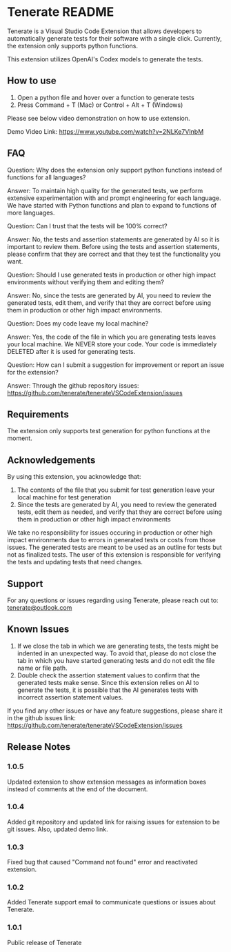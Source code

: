 # Tenerate README

Tenerate is a Visual Studio Code Extension that allows developers to automatically generate tests for their software with a single click. Currently, the extension only supports python functions.

This extension utilizes OpenAI's Codex models to generate the tests.

## How to use

1. Open a python file and hover over a function to generate tests
3. Press Command + T (Mac) or Control + Alt + T (Windows)

Please see below video demonstration on how to use extension.

Demo Video Link: https://www.youtube.com/watch?v=2NLKe7VInbM

## FAQ

Question: Why does the extension only support python functions instead of functions for all languages?

Answer: To maintain high quality for the generated tests, we perform extensive experimentation with and prompt engineering for each language. We have started with Python functions and plan to expand to functions of more languages.

Question: Can I trust that the tests will be 100% correct?

Answer: No, the tests and assertion statements are generated by AI so it is important to review them. Before using the tests and assertion statements, please confirm that they are correct and that they test the functionality you want.

Question: Should I use generated tests in production or other high impact environments without verifying them and editing them?

Answer: No, since the tests are generated by AI, you need to review the generated tests, edit them, and verify that they are correct before using them in production or other high impact environments.

Question: Does my code leave my local machine?

Answer: Yes, the code of the file in which you are generating tests leaves your local machine. We NEVER store your code. Your code is immediately DELETED after it is used for generating tests.

Question: How can I submit a suggestion for improvement or report an issue for the extension?

Answer: Through the github repository issues: https://github.com/tenerate/tenerateVSCodeExtension/issues

## Requirements

The extension only supports test generation for python functions at the moment.

## Acknowledgements

By using this extension, you acknowledge that:
1. The contents of the file that you submit for test generation leave your local machine for test generation
2. Since the tests are generated by AI, you need to review the generated tests, edit them as needed, and verify that they are correct before using them in production or other high impact environments

We take no responsibility for issues occuring in production or other high impact environments due to errors in generated tests or costs from those issues. The generated tests are meant to be used as an outline for tests but not as finalized tests. The user of this extension is responsible for verifying the tests and updating tests that need changes.

## Support
For any questions or issues regarding using Tenerate, please reach out to: tenerate@outlook.com

## Known Issues

1. If we close the tab in which we are generating tests, the tests might be indented in an unexpected way. To avoid that, please do not close the tab in which you have started generating tests and do not edit the file name or file path.
2. Double check the assertion statement values to confirm that the generated tests make sense. Since this extension relies on AI to generate the tests, it is possible that the AI generates tests with incorrect assertion statement values.

If you find any other issues or have any feature suggestions, please share it in the github issues link: https://github.com/tenerate/tenerateVSCodeExtension/issues

## Release Notes

### 1.0.5

Updated extension to show extension messages as information boxes instead of comments at the end of the document.

### 1.0.4

Added git repository and updated link for raising issues for extension to be git issues. Also, updated demo link.

### 1.0.3

Fixed bug that caused "Command not found" error and reactivated extension.

### 1.0.2

Added Tenerate support email to communicate questions or issues about Tenerate.

### 1.0.1

Public release of Tenerate